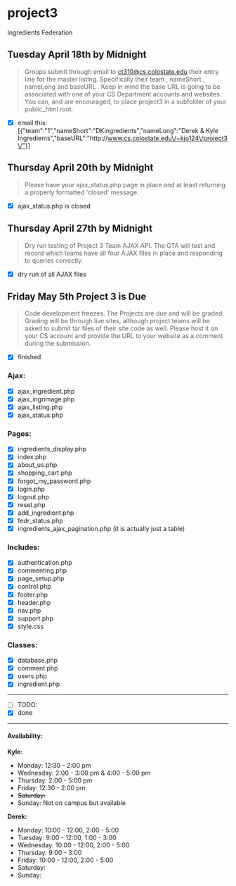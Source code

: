 # project3
Ingredients Federation


Tuesday April 18th by Midnight
---

>Groups submit through email to ct310@cs.colostate.edu their entry line for the
master listing. Specifically their team , nameShort , nameLong and baseURL .
Keep in mind the base URL is going to be associated with one of your CS
Department accounts and websites. You can, and are encouraged, to place
project3 in a subfolder of your public_html root.

- [x] email this:  [{"team":"1","nameShort":"DKingredients","nameLong":"Derek & Kyle Ingredients","baseURL":"http:\/\/www.cs.colostate.edu\/~kjo124\/project3\/"}]

Thursday April 20th by Midnight
---

>Please have your ajax_status.php page in place and at least returning a
properly formatted 'closed' message.

- [x] ajax_status.php is closed

Thursday April 27th by Midnight
---

>Dry run testing of Project 3 Team AJAX API. The GTA will test and record which
teams have all four AJAX files in place and responding to queries correctly.

- [x] dry run of all AJAX files


Friday May 5th Project 3 is Due
---

>Code development freezes. The Projects are due and will be graded. Grading will
be through live sites, although project teams will be asked to submit tar files
of their site code as well. Please host it on your CS account and provide the
URL to your website as a comment during the submission.

- [x] finished

### Ajax: ###
- [x] ajax_ingredient.php
- [x] ajax_ingrimage.php
- [x] ajax_listing.php
- [x] ajax_status.php
### Pages: ###
- [x] ingredients_display.php
- [x] index.php
- [x] about_us.php
- [x] shopping_cart.php
- [x] forgot_my_password.php
- [x] login.php
- [x] logout.php
- [x] reset.php
- [x] add_ingredient.php
- [x] fedr_status.php
- [x] ingredients_ajax_pagination.php (it is actually just a table)
### Includes: ###
- [x] authentication.php
- [x] commenting.php
- [x] page_setup.php
- [x] control.php
- [x] footer.php
- [x] header.php
- [x] nav.php
- [x] support.php
- [x] style.css
### Classes: ###
- [x] database.php
- [x] comment.php
- [x] users.php
- [x] ingredient.php

* * *

- [ ] TODO:
- [x] done

* * *

#### Availability: ####
**Kyle:**
+ Monday: 12:30 - 2:00 pm
+ Wednesday: 2:00 - 3:00 pm & 4:00 - 5:00 pm
+ Thursday: 2:00 - 5:00 pm
+ Friday: 12:30 - 2:00 pm
+ <s>Saturday: </s>
+ Sunday: Not on campus but available

**Derek:**
+ Monday: 10:00 - 12:00, 2:00 - 5:00
+ Tuesday: 9:00 - 12:00, 1:00 - 3:00
+ Wednesday: 10:00 - 12:00, 2:00 - 5:00
+ Thursday: 9:00 - 3:00
+ Friday: 10:00 - 12:00, 2:00 - 5:00
+ Saturday:
+ Sunday:
